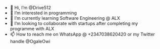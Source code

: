 - 👋 Hi, I’m @Drive512
- 👀 I’m interested in programming 
- 🌱 I’m currently learning Software Engineering @ ALX
- 💞️ I’m looking to collaborate with startups after completing my programme with ALX
- 📫 How to reach me on WhatsApp @ +2347038620420 or my Twitter handle  @OgaleOwi

<!---
Drive512/Drive512 is a ✨ special ✨ repository because its `README.md` (this file) appears on your GitHub profile.
You can click the Preview link to take a look at your changes.
--->
